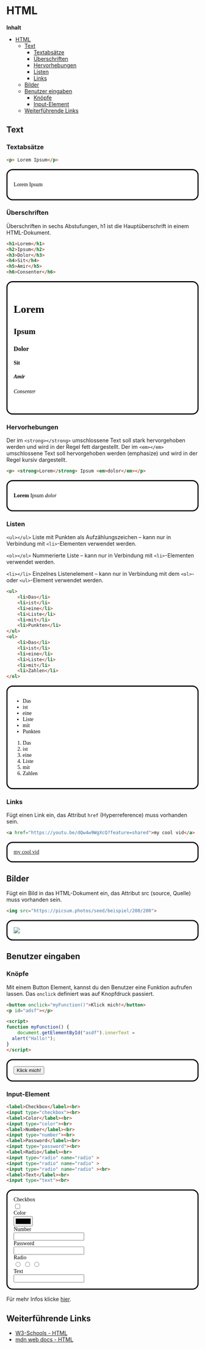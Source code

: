 # HTML

**Inhalt**

- [HTML](#html)
    - [Text](#text)
        - [Textabsätze](#textabsätze)
        - [Überschriften](#überschriften)
        - [Hervorhebungen](#hervorhebungen)
        - [Listen](#listen)
        - [Links](#links)
    - [Bilder](#bilder)
    - [Benutzer eingaben](#benutzer-eingaben)
        - [Knöpfe](#knöpfe)
        - [Input-Element](#input-element)
    - [Weiterführende Links](#weiterführende-links)

<div style="page-break-after: always;"></div>

## Text

### Textabsätze

``` html
<p> Lorem Ipsum</p>
```

<div style="background-color: #fff; color: #000; font-family: serif; padding: 1rem; margin: 1rem 0rem; border-radius: 1rem; border-style: solid;">
    <p>Lorem Ipsum </p>
</div>

### Überschriften

Überschriften in sechs Abstufungen, h1 ist die Hauptüberschrift in einem HTML-Dokument.

``` html
<h1>Lorem</h1>
<h2>Ipsum</h2>
<h3>Dolor</h3>
<h4>Sit</h4>
<h5>Amir</h5>
<h6>Consenter</h6>
```

<div style="background-color: #fff; color: #000; font-family: serif; padding: 1rem; margin: 1rem 0rem; border-radius: 1rem; border-style: solid;">
<h1>Lorem</h1>
<h2>Ipsum</h2>
<h3>Dolor</h3>
<h4>Sit</h4>
<h5>Amir</h5>
<h6>Consenter</h6>
</div>

### Hervorhebungen

Der im `<strong></strong>` umschlossene Text soll stark hervorgehoben werden und wird in der Regel fett dargestellt.
Der im `<em></em>` umschlossene Text soll hervorgehoben werden (emphasize) und wird in der Regel kursiv dargestellt.

``` html
<p> <strong>Lorem</strong> Ipsum <em>dolor</em></p>
```

<div style="background-color: #fff; color: #000; font-family: serif; padding: 1rem; margin: 1rem 0rem; border-radius: 1rem; border-style: solid;">
    <p> <strong>Lorem</strong> Ipsum <em>dolor</em></p>
</div>

### Listen

`<ul></ul>` Liste mit Punkten als Aufzählungszeichen – kann nur in Verbindung mit `<li>`-Elementen verwendet werden.

`<ol></ol>` Nummerierte Liste – kann nur in Verbindung mit `<li>`-Elementen verwendet werden.

`<li></li>` Einzelnes Listenelement – kann nur in Verbindung mit dem `<ol>`- oder `<ul>`-Element verwendet werden.

``` html
<ul>
    <li>Das</li>
    <li>ist</li>
    <li>eine</li>
    <li>Liste</li>
    <li>mit</li>
    <li>Punkten</li>
</ul>
<ol>
    <li>Das</li>
    <li>ist</li>
    <li>eine</li>
    <li>Liste</li>
    <li>mit</li>
    <li>Zahlen</li>
</ol>
```

<div style="background-color: #fff; color: #000; font-family: serif; padding: 1rem; margin: 1rem 0rem; border-radius: 1rem; border-style: solid;">
    <ul>
        <li>Das</li>
        <li>ist</li>
        <li>eine</li>
        <li>Liste</li>
        <li>mit</li>
        <li>Punkten</li>
    </ul>
    <ol>
        <li>Das</li>
        <li>ist</li>
        <li>eine</li>
        <li>Liste</li>
        <li>mit</li>
        <li>Zahlen</li>
    </ol>
</div>

### Links

Fügt einen Link ein, das Attribut `href` (Hyperreference) muss vorhanden sein.

``` html
<a href="https://youtu.be/dQw4w9WgXcQ?feature=shared">my cool vid</a>
```

<div style="background-color: #fff; color: #000; font-family: serif; padding: 1rem; margin: 1rem 0rem; border-radius: 1rem; border-style: solid;">
    <a href="https://youtu.be/dQw4w9WgXcQ?feature=shared">my cool vid</a>
</div>

## Bilder

Fügt ein Bild in das HTML-Dokument ein, das Attribut src (source, Quelle) muss vorhanden sein.

``` html
<img src="https://picsum.photos/seed/beispiel/200/200">
```

<div style="background-color: #fff; color: #000; font-family: serif; padding: 1rem; margin: 1rem 0rem; border-radius: 1rem; border-style: solid;">
    <img src="https://picsum.photos/seed/beispiel/200/200">
</div>

## Benutzer eingaben

### Knöpfe

Mit einem Button Element, kannst du den Benutzer eine Funktion aufrufen lassen.
Das `onclick` definiert was auf Knopfdruck passiert.

``` html
<button onclick="myFunction()">Klick mich!</button>
<p id="adsf"></p>

<script>
function myFunction() {
    document.getElementById("asdf").innerText = 
  alert("Hallo!");
}
</script>
```

<div style="background-color: #fff; color: #000; font-family: serif; padding: 1rem; margin: 1rem 0rem; border-radius: 1rem; border-style: solid;">
<button onclick="myFunction()">Klick mich!</button>

<script>
function myFunction() {
  alert("Hallo!");
}
</script>
</div>

### Input-Element

``` html
<label>Checkbox</label><br>
<input type="checkbox"><br>
<label>Color</label><br>
<input type="color"><br>
<label>Number</label><br>
<input type="number"><br>
<label>Password</label><br>
<input type="password"><br>
<label>Radio</label><br>
<input type="radio" name="radio" >
<input type="radio" name="radio" >
<input type="radio" name="radio" ><br>
<label>Text</label><br>
<input type="text"><br>
```

<div style="background-color: #fff; color: #000; font-family: serif; padding: 1rem; margin: 1rem 0rem; border-radius: 1rem; border-style: solid;">
    <label>Checkbox</label><br>
    <input type="checkbox"><br>
    <label>Color</label><br>
    <input type="color"><br>
    <label>Number</label><br>
    <input type="number"><br>
    <label>Password</label><br>
    <input type="password"><br>
    <label>Radio</label><br>
    <input type="radio" name="radio" >
    <input type="radio" name="radio" >
    <input type="radio" name="radio" ><br>
    <label>Text</label><br>
    <input type="text"><br>
</div>

Für mehr Infos klicke [hier](https://www.w3schools.com/html/html_forms.asp).

## Weiterführende Links

- [W3-Schools - HTML](https://www.w3schools.com/html/default.asp)
- [mdn web docs - HTML](https://developer.mozilla.org/en-US/docs/Web/HTML)